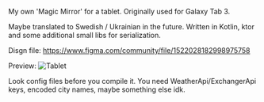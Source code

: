 My own 'Magic Mirror' for a tablet.
Originally used for Galaxy Tab 3.

Maybe translated to Swedish / Ukrainian in the future.
Written in Kotlin, ktor and some additional small libs for serialization.


Disgn file: https://www.figma.com/community/file/1522028182998975758

Preview: ![Tablet](https://github.com/user-attachments/assets/a221aa8f-5fc0-4099-9e7a-63f5dbcf4266)


Look config files before you compile it. You need WeatherApi/ExchangerApi keys, encoded city names, maybe something else idk.
